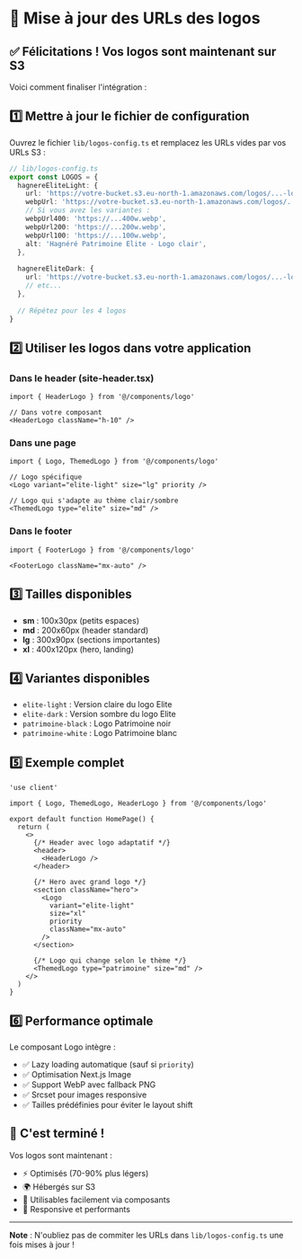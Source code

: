 # 🎯 Mise à jour des URLs des logos

## ✅ Félicitations ! Vos logos sont maintenant sur S3

Voici comment finaliser l'intégration :

## 1️⃣ Mettre à jour le fichier de configuration

Ouvrez le fichier `lib/logos-config.ts` et remplacez les URLs vides par vos URLs S3 :

```typescript
// lib/logos-config.ts
export const LOGOS = {
  hagnereEliteLight: {
    url: 'https://votre-bucket.s3.eu-north-1.amazonaws.com/logos/...-logo-hagnere-elite-light.png',
    webpUrl: 'https://votre-bucket.s3.eu-north-1.amazonaws.com/logos/...-logo-hagnere-elite-light-400w.webp',
    // Si vous avez les variantes :
    webpUrl400: 'https://...400w.webp',
    webpUrl200: 'https://...200w.webp',
    webpUrl100: 'https://...100w.webp',
    alt: 'Hagnéré Patrimoine Elite - Logo clair',
  },
  
  hagnereEliteDark: {
    url: 'https://votre-bucket.s3.eu-north-1.amazonaws.com/logos/...-logo-hagnere-elite-dark.png',
    // etc...
  },
  
  // Répétez pour les 4 logos
}
```

## 2️⃣ Utiliser les logos dans votre application

### Dans le header (site-header.tsx)
```tsx
import { HeaderLogo } from '@/components/logo'

// Dans votre composant
<HeaderLogo className="h-10" />
```

### Dans une page
```tsx
import { Logo, ThemedLogo } from '@/components/logo'

// Logo spécifique
<Logo variant="elite-light" size="lg" priority />

// Logo qui s'adapte au thème clair/sombre
<ThemedLogo type="elite" size="md" />
```

### Dans le footer
```tsx
import { FooterLogo } from '@/components/logo'

<FooterLogo className="mx-auto" />
```

## 3️⃣ Tailles disponibles

- **sm** : 100x30px (petits espaces)
- **md** : 200x60px (header standard)
- **lg** : 300x90px (sections importantes)
- **xl** : 400x120px (hero, landing)

## 4️⃣ Variantes disponibles

- `elite-light` : Version claire du logo Elite
- `elite-dark` : Version sombre du logo Elite
- `patrimoine-black` : Logo Patrimoine noir
- `patrimoine-white` : Logo Patrimoine blanc

## 5️⃣ Exemple complet

```tsx
'use client'

import { Logo, ThemedLogo, HeaderLogo } from '@/components/logo'

export default function HomePage() {
  return (
    <>
      {/* Header avec logo adaptatif */}
      <header>
        <HeaderLogo />
      </header>
      
      {/* Hero avec grand logo */}
      <section className="hero">
        <Logo 
          variant="elite-light" 
          size="xl" 
          priority 
          className="mx-auto"
        />
      </section>
      
      {/* Logo qui change selon le thème */}
      <ThemedLogo type="patrimoine" size="md" />
    </>
  )
}
```

## 6️⃣ Performance optimale

Le composant Logo intègre :
- ✅ Lazy loading automatique (sauf si `priority`)
- ✅ Optimisation Next.js Image
- ✅ Support WebP avec fallback PNG
- ✅ Srcset pour images responsive
- ✅ Tailles prédéfinies pour éviter le layout shift

## 🎉 C'est terminé !

Vos logos sont maintenant :
- ⚡ Optimisés (70-90% plus légers)
- 🌍 Hébergés sur S3
- 🎨 Utilisables facilement via composants
- 📱 Responsive et performants

---

**Note** : N'oubliez pas de commiter les URLs dans `lib/logos-config.ts` une fois mises à jour !
